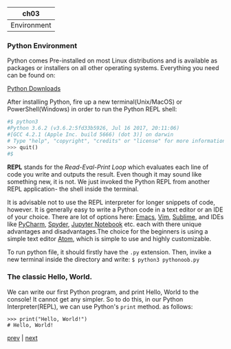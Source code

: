 ch03 |
--- |
Environment|

### Python Environment

Python comes Pre-installed on most Linux distributions and is available as packages or installers on all other operating systems. Everything you need can be found on:

[Python Downloads](https://www.python.org/downloads "Python downloads page") 

After installing Python, fire up a new terminal(Unix/MacOS) or PowerShell(Windows) in order to run the Python REPL shell:
```python
#$ python3
#Python 3.6.2 (v3.6.2:5fd33b5926, Jul 16 2017, 20:11:06) 
#[GCC 4.2.1 (Apple Inc. build 5666) (dot 3)] on darwin
# Type "help", "copyright", "credits" or "license" for more information.
>>> quit()
#$
```

**REPL** stands for the _Read-Eval-Print Loop_ which evaluates each line of code you write and outputs the result. Even though it may sound like something new, it is not. We just invoked the Python REPL from another REPL application- the shell inside the terminal. 


It is advisable not to use the REPL interpreter for longer snippets of code, however. It is generally easy to write a Python code in a text editor or an IDE of your choice. There are lot of options here: [Emacs](https://www.gnu.org/software/emacs/), [Vim](http://www.vim.org/), [Sublime](https://www.sublimetext.com/), and IDEs like [PyCharm](https://www.jetbrains.com/pycharm/), [Spyder](https://pythonhosted.org/spyder/index.html), [Jupyter Notebook](http://jupyter.org/)  etc. each with there unique advantages and disadvantages.The choice for the beginners is using a simple text editor [Atom](https://atom.io/), which is simple to use and highly customizable.

To run python file, it should firstly have the `.py` extension. Then, invike a new terminal inside the directory and write:
`$ python3 pythonoob.py`

### The classic Hello, World.
We can write our first Python program, and print Hello, World to the console! It cannot get any simpler. So to do this, in our Python Interpreter(REPL), we can use Python's `print` method. as follows:
```
>>> print("Hello, World!")
# Hello, World!
```
[prev](./ch02.md) | [next](./ch04.md)
